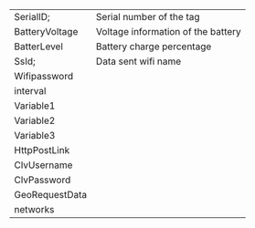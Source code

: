 <table>
<tbody>
<tr>
<td>SerialID;</td>
<td>Serial number of the tag</td>
</tr>
<tr>
<td>BatteryVoltage</td>
<td>Voltage information of the battery</td>
</tr>
<tr>
<td>BatterLevel</td>
<td>Battery charge percentage</td>
</tr>
<tr>
<td>SsId;</td>
<td>Data sent wifi name</td>
</tr>
<tr>
<td>Wifipassword</td>
<td>&nbsp;</td>
</tr>
<tr>
<td>interval</td>
<td>&nbsp;</td>
  <tr>
<td>Variable1</td>
<td>&nbsp;</td>
    <tr>
<td>Variable2</td>
<td>&nbsp;</td>
      <tr>
<td>Variable3</td>
<td>&nbsp;</td>
              <tr>
<td>HttpPostLink</td>
<td>&nbsp;</td>
                              <tr>
<td>ClvUsername</td>
<td>&nbsp;</td>
                                                              <tr>
<td>ClvPassword</td>
<td>&nbsp;</td>
                                                                                                                              <tr>
<td>GeoRequestData</td>
<td>&nbsp;</td>
</tr>
                                                                                                                                <tr>
<td>networks</td>
<td>&nbsp;</td>
</tr>
</tbody>
</table>
<!-- DivTable.com -->
